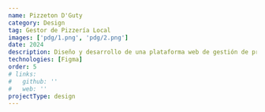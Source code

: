 ```yaml
---
name: Pizzeton D'Guty
category: Design
tag: Gestor de Pizzería Local
images: ['pdg/1.png', 'pdg/2.png']
date: 2024
description: Diseño y desarrollo de una plataforma web de gestión de productos para una pizzería local, orientada a optimizar el control de inventario, la administración del menú y la gestión de pedidos en tiempo real. El sistema permite mantener actualizados los productos disponibles, gestionar insumos y automatizar procesos internos para mejorar la eficiencia operativa.
technologies: [Figma]
order: 5
# links:
#   github: ''
#   web: ''
projectType: design
---
```

